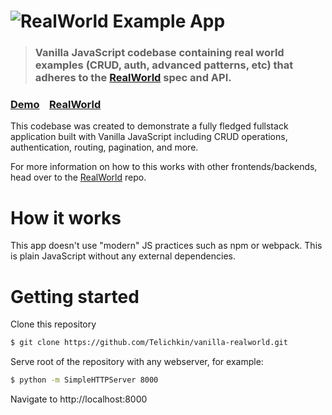 # ![RealWorld Example App](logo.png)

> ### Vanilla JavaScript codebase containing real world examples (CRUD, auth, advanced patterns, etc) that adheres to the [RealWorld](https://github.com/gothinkster/realworld) spec and API.


### [Demo](https://vanilla-realworld.telichk.in)&nbsp;&nbsp;&nbsp;&nbsp;[RealWorld](https://github.com/gothinkster/realworld)


This codebase was created to demonstrate a fully fledged fullstack application built with Vanilla JavaScript including CRUD operations, authentication, routing, pagination, and more.

For more information on how to this works with other frontends/backends, head over to the [RealWorld](https://github.com/gothinkster/realworld) repo.


# How it works

This app doesn't use "modern" JS practices such as npm or webpack. This is plain JavaScript without any external dependencies. 

# Getting started

Clone this repository
```bash
$ git clone https://github.com/Telichkin/vanilla-realworld.git
```

Serve root of the repository with any webserver, for example:
```bash
$ python -m SimpleHTTPServer 8000
```

Navigate to http://localhost:8000